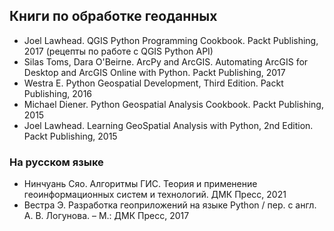 ## Книги по обработке геоданных

- Joel Lawhead. QGIS Python Programming Cookbook. Packt Publishing, 2017 (рецепты по работе с QGIS Python API)
- Silas Toms, Dara O'Beirne. ArcPy and ArcGIS. Automating ArcGIS for Desktop and ArcGIS Online with Python. Packt Publishing, 2017
- Westra E. Python Geospatial Development, Third Edition. Packt Publishing, 2016
- Michael Diener. Python Geospatial Analysis Cookbook. Packt Publishing, 2015
- Joel Lawhead. Learning GeoSpatial Analysis with Python, 2nd Edition. Packt Publishing, 2015


### На русском языке 

- Нинчуань Сяо. Алгоритмы ГИС. Теория и применение геоинформационных систем и технологий. ДМК Пресс, 2021
- Вестра Э. Разработка геоприложений на языке Python / пер. с англ. А. В. Логунова. – М.: ДМК Пресс, 2017

